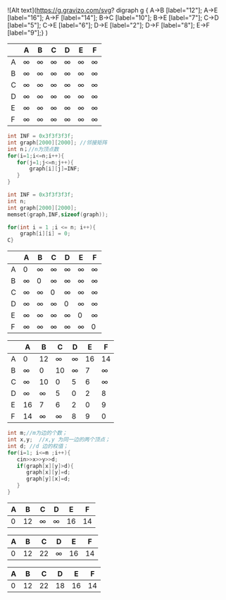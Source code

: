 

![Alt text](https://g.gravizo.com/svg?  digraph g {
  A->B [label="12"];
  A->E [label="16"];
  A->F [label="14"];
  B->C [label="10"]; 
  B->E [label="7"];
  C->D [label="5"];
  C->E [label="6"];
  D->E [label="2"];
  D->F [label="8"];
  E->F [label="9"];} )



|      | A       | B       | C       | D       | E       | F       |
| ---- | ------- | ------- | ------- | ------- | ------- | ------- |
| A    | &infin; | &infin; | &infin; | &infin; | &infin; | &infin; |
| B    | &infin; | &infin; | &infin; | &infin; | &infin; | &infin; |
| C    | &infin; | &infin; | &infin; | &infin; | &infin; | &infin; |
| D    | &infin; | &infin; | &infin; | &infin; | &infin; | &infin; |
| E    | &infin; | &infin; | &infin; | &infin; | &infin; | &infin; |
| F    | &infin; | &infin; | &infin; | &infin; | &infin; | &infin; |



```c++
int INF = 0x3f3f3f3f;
int graph[2000][2000]; //邻接矩阵
int n；//n为顶点数
for(i=1;i<=n;i++){
   for(j=1;j<=n;j++){
       graph[i][j]=INF;
   }
}
```

```c++
int INF = 0x3f3f3f3f;
int n;
int graph[2000][2000];
memset(graph,INF,sizeof(graph));
```








```c++
for(int i = 1 ;i <= n; i++){
    graph[i][i] = 0; 
C}
```



|      | A       | B       | C       | D       | E       | F       |
| ---- | ------- | ------- | ------- | ------- | ------- | ------- |
| A    | 0       | &infin; | &infin; | &infin; | &infin; | &infin; |
| B    | &infin; | 0       | &infin; | &infin; | &infin; | &infin; |
| C    | &infin; | &infin; | 0       | &infin; | &infin; | &infin; |
| D    | &infin; | &infin; | &infin; | 0       | &infin; | &infin; |
| E    | &infin; | &infin; | &infin; | &infin; | 0       | &infin; |
| F    | &infin; | &infin; | &infin; | &infin; | &infin; | 0       |




|      | A       | B       | C       | D       | E    | F       |
| ---- | ------- | ------- | ------- | ------- | ---- | ------- |
| A    | 0       | 12      | &infin; | &infin; | 16   | 14      |
| B    | &infin; | 0       | 10      | &infin; | 7    | &infin; |
| C    | &infin; | 10      | 0       | 5       | 6    | &infin; |
| D    | &infin; | &infin; | 5       | 0       | 2    | 8       |
| E    | 16      | 7       | 6       | 2       | 0    | 9       |
| F    | 14      | &infin; | &infin; | 8       | 9    | 0       |



```c++
int m;//m为边的个数；
int x,y;  //x,y 为同一边的两个顶点；
int d; //d 边的权值；
for(i=1; i<=m ;i++){
   cin>>x>>y>>d;
   if(graph[x][y]>d){
      graph[x][y]=d;
      graph[y][x]=d;
   }
}
```



| A    | B    | C       | D       | E    | F    |
| ---- | ---- | ------- | ------- | ---- | ---- |
| 0    | 12   | &infin; | &infin; | 16   | 14   |





| A    | B    | C       | D       | E    | F    |
| ---- | ---- | ------- | ------- | ---- | ---- |
| 0    | 12   | 22		| &infin; | 16   | 14   |



| A    | B    | C       | D       | E    | F    |
| ---- | ---- | ------- | ------- | ---- | ---- |
| 0    | 12   | 22		| 18	  | 16   | 14   |